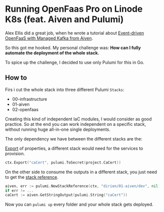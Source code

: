 # Running OpenFaas Pro on Linode K8s (feat. Aiven and Pulumi)

Alex Ellis did a great job, when he wrote a tutorial
about [Event-driven OpenFaaS with Managed Kafka from Aiven](https://www.openfaas.com/blog/openfaas-kafka-aiven/).

So this got me hooked. My personal challenge was: **How can I fully automate the deployment of the whole stack.**

To spice up the challenge, I decided to use only Pulumi for this in Go.

## How to

Firs i cut the whole stack into three different Pulumi `Stacks`:

- 00-infrastructure
- 01-aiven
- 02-openfaas

Creating this kind of independent IaC modules, I would consider as good practice. So at the end you can work independent
on a specific stack, without running huge all-in-one single deployments.

The only dependency we have between the different stacks are the:

[Export](https://www.pulumi.com/docs/intro/concepts/stack/#outputs) of properties, a different stack would need for the
services to provision.

```go
ctx.Export("caCert", pulumi.ToSecret(project.CaCert))
```

On the other side to consume the outputs in a different stack, you just need to get
the [stack reference](https://www.pulumi.com/docs/intro/concepts/stack/#stackreferences).

```go
aiven, err := pulumi.NewStackReference(ctx, "dirien/01-aiven/dev", nil)
if err != ...
caCert := aiven.GetStringOutput(pulumi.String("caCert"))
```

Now you can `pulumi up` every folder and your whole stack gets deployed.

